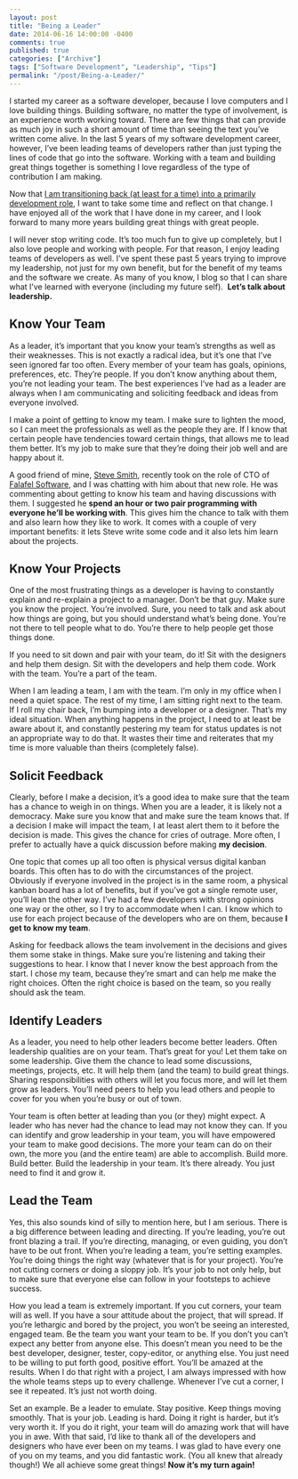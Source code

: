 ```yaml
---
layout: post
title: "Being a Leader"
date: 2014-06-16 14:00:00 -0400
comments: true
published: true
categories: ["Archive"]
tags: ["Software Development", "Leadership", "Tips"]
permalink: "/post/Being-a-Leader/"
---
```

<!-- more -->



<p>I started my career as a software developer, because I love computers and I love building things. Building software, no matter the type of involvement, is an experience worth working toward. There are few things that can provide as much joy in such a short amount of time than seeing the text you’ve written come alive. In the last 5 years of my software development career, however, I’ve been leading teams of developers rather than just typing the lines of code that go into the software. Working with a team and building great things together is something I love regardless of the type of contribution I am making.</p>  <p>Now that <a href="/post/I-Joined-Clear-Measure.aspx" target="_blank">I am transitioning back (at least for a time) into a primarily development role</a>, I want to take some time and reflect on that change. I have enjoyed all of the work that I have done in my career, and I look forward to many more years building great things with great people.</p>  <p>I will never stop writing code. It’s too much fun to give up completely, but I also love people and working with people. For that reason, I enjoy leading teams of developers as well. I’ve spent these past 5 years trying to improve my leadership, not just for my own benefit, but for the benefit of my teams and the software we create. As many of you know, I blog so that I can share what I’ve learned with everyone (including my future self).&#160; <strong>Let’s talk about leadership.</strong></p>  <h2>Know Your Team</h2>  <p>As a leader, it’s important that you know your team’s strengths as well as their weaknesses. This is not exactly a radical idea, but it’s one that I’ve seen ignored far too often. Every member of your team has goals, opinions, preferences, etc. They’re people. If you don’t know anything about them, you’re not leading your team. The best experiences I’ve had as a leader are always when I am communicating and soliciting feedback and ideas from everyone involved.</p>  <p>I make a point of getting to know my team. I make sure to lighten the mood, so I can meet the professionals as well as the people they are. If I know that certain people have tendencies toward certain things, that allows me to lead them better. It’s my job to make sure that they’re doing their job well and are happy about it.</p>  <p>A good friend of mine, <a href="http://ardalis.com/" target="_blank">Steve Smith</a>, recently took on the role of CTO of <a href="http://falafel.com/" target="_blank">Falafel Software</a>, and I was chatting with him about that new role. He was commenting about getting to know his team and having discussions with them. I suggested he <strong>spend an hour or two pair programming with everyone he’ll be working with</strong>. This gives him the chance to talk with them and also learn how they like to work. It comes with a couple of very important benefits: it lets Steve write some code and it also lets him learn about the projects.</p>  <h2>Know Your Projects</h2>  <p>One of the most frustrating things as a developer is having to constantly explain and re-explain a project to a manager. Don’t be that guy. Make sure you know the project. You’re involved. Sure, you need to talk and ask about how things are going, but you should understand what’s being done. You’re not there to tell people what to do. You’re there to help people get those things done. </p>  <p>If you need to sit down and pair with your team, do it! Sit with the designers and help them design. Sit with the developers and help them code. Work with the team. You’re a part of the team. </p>  <p>When I am leading a team, I am with the team. I’m only in my office when I need a quiet space. The rest of my time, I am sitting right next to the team. If I roll my chair back, I’m bumping into a developer or a designer. That’s my ideal situation. When anything happens in the project, I need to at least be aware about it, and constantly pestering my team for status updates is not an appropriate way to do that. It wastes their time and reiterates that my time is more valuable than theirs (completely false).</p>  <h3></h3>  <h2>Solicit Feedback</h2>  <p>Clearly, before I make a decision, it’s a good idea to make sure that the team has a chance to weigh in on things. When you are a leader, it is likely not a democracy. Make sure you know that and make sure the team knows that. If a decision I make will impact the team, I at least alert them to it before the decision is made. This gives the chance for cries of outrage. More often, I prefer to actually have a quick discussion before making <strong>my decision</strong>. </p>  <p>One topic that comes up all too often is physical versus digital kanban boards. This often has to do with the circumstances of the project. Obviously if everyone involved in the project is in the same room, a physical kanban board has a lot of benefits, but if you’ve got a single remote user, you’ll lean the other way. I’ve had a few developers with strong opinions one way or the other, so I try to accommodate when I can. I know which to use for each project because of the developers who are on them, because <strong>I get to know my team</strong>.</p>  <p>Asking for feedback allows the team involvement in the decisions and gives them some stake in things. Make sure you’re listening and taking their suggestions to hear. I know that I never know the best approach from the start. I chose my team, because they’re smart and can help me make the right choices. Often the right choice is based on the team, so you really should ask the team.</p>  <h2></h2>  <h2>Identify Leaders</h2>  <p>As a leader, you need to help other leaders become better leaders. Often leadership qualities are on your team. That’s great for you! Let them take on some leadership. Give them the chance to lead some discussions, meetings, projects, etc. It will help them (and the team) to build great things. Sharing responsibilities with others will let you focus more, and will let them grow as leaders. You’ll need peers to help you lead others and people to cover for you when you’re busy or out of town.</p>  <p>Your team is often better at leading than you (or they) might expect. A leader who has never had the chance to lead may not know they can. If you can identify and grow leadership in your team, you will have empowered your team to make good decisions. The more your team can do on their own, the more you (and the entire team) are able to accomplish. Build more. Build better. Build the leadership in your team. It’s there already. You just need to find it and grow it.</p>  <h2>Lead the Team</h2>  <p>Yes, this also sounds kind of silly to mention here, but I am serious. There is a big difference between leading and directing. If you’re leading, you’re out front blazing a trail. If you’re directing, managing, or even guiding, you don’t have to be out front. When you’re leading a team, you’re setting examples. You’re doing things the right way (whatever that is for your project). You’re not cutting corners or doing a sloppy job. It’s your job to not only help, but to make sure that everyone else can follow in your footsteps to achieve success.</p>  <p>How you lead a team is extremely important. If you cut corners, your team will as well. If you have a sour attitude about the project, that will spread. If you’re lethargic and bored by the project, you won’t be seeing an interested, engaged team. Be the team you want your team to be. If you don’t you can’t expect any better from anyone else. This doesn’t mean you need to be the best developer, designer, tester, copy-editor, or anything else. You just need to be willing to put forth good, positive effort. You’ll be amazed at the results. When I do that right with a project, I am always impressed with how the whole teams steps up to every challenge. Whenever I’ve cut a corner, I see it repeated. It’s just not worth doing. </p>  <p>Set an example. Be a leader to emulate. Stay positive. Keep things moving smoothly. That is your job. Leading is hard. Doing it right is harder, but it’s very worth it. If you do it right, your team will do amazing work that will have you in awe. With that said, I’d like to thank all of the developers and designers who have ever been on my teams. I was glad to have every one of you on my teams, and you did fantastic work. (You all knew that already though!) We all achieve some great things! <strong>Now it’s my turn again!</strong></p>
